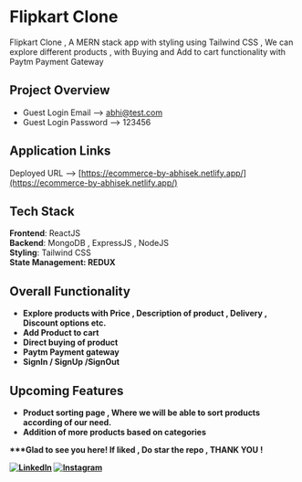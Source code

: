 # Flipkart Clone

Flipkart Clone , A MERN stack app with styling using Tailwind CSS , We can explore different products , with Buying and Add to cart functionality with Paytm Payment Gateway

## Project Overview
- Guest Login Email --> abhi@test.com
- Guest Login Password --> 123456
 
## Application Links

Deployed URL --> [https://ecommerce-by-abhisek.netlify.app/](https://ecommerce-by-abhisek.netlify.app/)

## Tech Stack

<b>Frontend</b>: ReactJS
<br>
<b>Backend</b>: MongoDB , ExpressJS , NodeJS
<br>
<b>Styling</b>: Tailwind CSS
<br>
<b>State Management<b>: REDUX

## Overall Functionality 
- Explore products with Price , Description of product , Delivery , Discount options etc.
- Add Product to cart
- Direct buying of product
- Paytm Payment gateway
- SignIn / SignUp /SignOut
  
## Upcoming Features
- Product sorting page ,  Where we will be able to sort products according of our need.
- Addition of more products based on categories
  
***Glad to see you here! If liked , Do star the repo , THANK YOU !

[![LinkedIn](https://img.shields.io/static/v1.svg?label=connect&message=@abhisek-kumar&color=grey&logo=linkedin&style=flat&logoColor=white&colorA=blue)](https://www.linkedin.com/in/abhisek-kumar-a32677191/)  [![Instagram](https://img.shields.io/static/v1.svg?label=follow&message=@abbhisekk&color=grey&logo=instagram&style=flat&logoColor=white&colorA=blue)](https://www.instagram.com/abbhisekk/)

